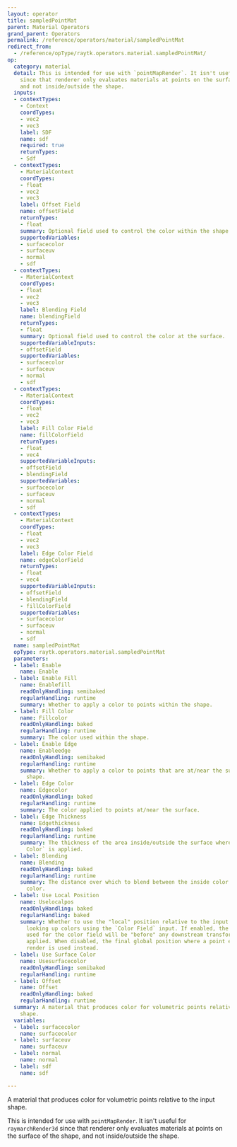 ```yaml
---
layout: operator
title: sampledPointMat
parent: Material Operators
grand_parent: Operators
permalink: /reference/operators/material/sampledPointMat
redirect_from:
  - /reference/opType/raytk.operators.material.sampledPointMat/
op:
  category: material
  detail: This is intended for use with `pointMapRender`. It isn't useful for `raymarchRender3d`
    since that renderer only evaluates materials at points on the surface of the shape,
    and not inside/outside the shape.
  inputs:
  - contextTypes:
    - Context
    coordTypes:
    - vec2
    - vec3
    label: SDF
    name: sdf
    required: true
    returnTypes:
    - Sdf
  - contextTypes:
    - MaterialContext
    coordTypes:
    - float
    - vec2
    - vec3
    label: Offset Field
    name: offsetField
    returnTypes:
    - float
    summary: Optional field used to control the color within the shape.
    supportedVariables:
    - surfacecolor
    - surfaceuv
    - normal
    - sdf
  - contextTypes:
    - MaterialContext
    coordTypes:
    - float
    - vec2
    - vec3
    label: Blending Field
    name: blendingField
    returnTypes:
    - float
    summary: Optional field used to control the color at the surface.
    supportedVariableInputs:
    - offsetField
    supportedVariables:
    - surfacecolor
    - surfaceuv
    - normal
    - sdf
  - contextTypes:
    - MaterialContext
    coordTypes:
    - float
    - vec2
    - vec3
    label: Fill Color Field
    name: fillColorField
    returnTypes:
    - float
    - vec4
    supportedVariableInputs:
    - offsetField
    - blendingField
    supportedVariables:
    - surfacecolor
    - surfaceuv
    - normal
    - sdf
  - contextTypes:
    - MaterialContext
    coordTypes:
    - float
    - vec2
    - vec3
    label: Edge Color Field
    name: edgeColorField
    returnTypes:
    - float
    - vec4
    supportedVariableInputs:
    - offsetField
    - blendingField
    - fillColorField
    supportedVariables:
    - surfacecolor
    - surfaceuv
    - normal
    - sdf
  name: sampledPointMat
  opType: raytk.operators.material.sampledPointMat
  parameters:
  - label: Enable
    name: Enable
  - label: Enable Fill
    name: Enablefill
    readOnlyHandling: semibaked
    regularHandling: runtime
    summary: Whether to apply a color to points within the shape.
  - label: Fill Color
    name: Fillcolor
    readOnlyHandling: baked
    regularHandling: runtime
    summary: The color used within the shape.
  - label: Enable Edge
    name: Enableedge
    readOnlyHandling: semibaked
    regularHandling: runtime
    summary: Whether to apply a color to points that are at/near the surface of the
      shape.
  - label: Edge Color
    name: Edgecolor
    readOnlyHandling: baked
    regularHandling: runtime
    summary: The color applied to points at/near the surface.
  - label: Edge Thickness
    name: Edgethickness
    readOnlyHandling: baked
    regularHandling: runtime
    summary: The thickness of the area inside/outside the surface where the `Edge
      Color` is applied.
  - label: Blending
    name: Blending
    readOnlyHandling: baked
    regularHandling: runtime
    summary: The distance over which to blend between the inside color and the edge
      color.
  - label: Use Local Position
    name: Uselocalpos
    readOnlyHandling: baked
    regularHandling: baked
    summary: Whether to use the "local" position relative to the input shape when
      looking up colors using the `Color Field` input. If enabled, the coordinates
      used for the color field will be "before" any downstream transformations are
      applied. When disabled, the final global position where a point ends up in the
      render is used instead.
  - label: Use Surface Color
    name: Usesurfacecolor
    readOnlyHandling: semibaked
    regularHandling: runtime
  - label: Offset
    name: Offset
    readOnlyHandling: baked
    regularHandling: runtime
  summary: A material that produces color for volumetric points relative to the input
    shape.
  variables:
  - label: surfacecolor
    name: surfacecolor
  - label: surfaceuv
    name: surfaceuv
  - label: normal
    name: normal
  - label: sdf
    name: sdf

---
```



A material that produces color for volumetric points relative to the input shape.

This is intended for use with `pointMapRender`. It isn't useful for `raymarchRender3d` since that renderer only evaluates materials at points on the surface of the shape, and not inside/outside the shape.